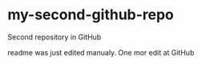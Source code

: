 # my-second-github-repo
Second repository in GitHub

readme was just edited manualy. One mor edit at GitHub
